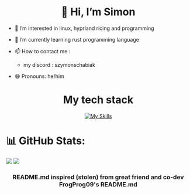 <h1 align="center"> 👋 Hi, I’m Simon</h2>

- 👀 I’m interested in linux, hyprland ricing and programming
 
- 🌱 I’m currently learning rust programming language
 
- 📫 How to contact me :
  - my discord : szymonschabiak

  
- 😄 Pronouns: he/him
<!---
ygweygyigyigyigerig/ygweygyigyigyigerig is a ✨ special ✨ repository because its `README.md` (this file) appears on your GitHub profile.
You can click the Preview link to take a look at your changes.
--->
<h1 align="center">My tech stack</h2>


<p align="center">
  <a href="https://skillicons.dev">
    <img src="https://skillicons.dev/icons?i=linux,arch,vim,bash,rust,github,git&theme=dark" alt="My Skills" />
  </a>
</p>


# 📊 GitHub Stats:
[![](https://github-readme-stats.vercel.app/api?username=ygweygyigyigyigerig&show_icons=true&theme=github_dark)](https://github.com/ygweygyigyigyigerig/github-readme-stats)
![](https://nirzak-streak-stats.vercel.app/?user=ygweygyigyigyigerig&theme=github-dark-blue&hide_border=false)<br/>

<h3 align="center">README.md inspired (stolen) from great friend and co-dev FrogProg09's README.md</h2>
